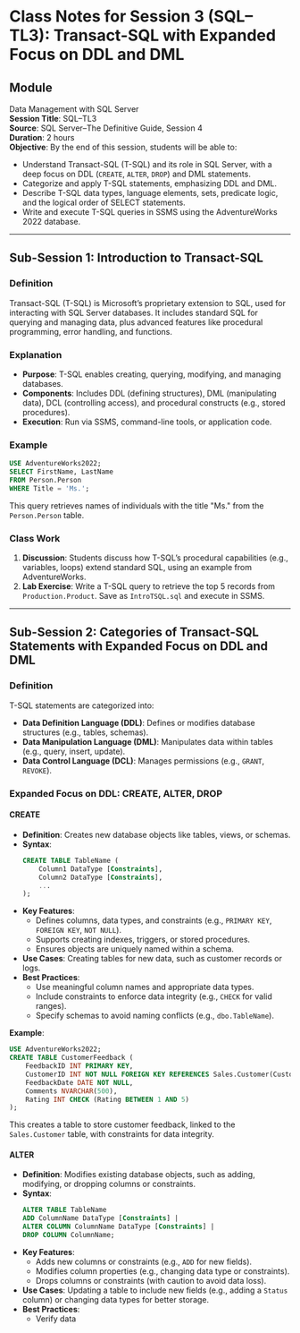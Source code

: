 # Class Notes for Session 3 (SQL–TL3): Transact-SQL with Expanded Focus on DDL and DML

## Module
Data Management with SQL Server  
**Session Title**: SQL–TL3  
**Source**: SQL Server–The Definitive Guide, Session 4  
**Duration**: 2 hours  
**Objective**: By the end of this session, students will be able to:
- Understand Transact-SQL (T-SQL) and its role in SQL Server, with a deep focus on DDL (`CREATE`, `ALTER`, `DROP`) and DML statements.
- Categorize and apply T-SQL statements, emphasizing DDL and DML.
- Describe T-SQL data types, language elements, sets, predicate logic, and the logical order of SELECT statements.
- Write and execute T-SQL queries in SSMS using the AdventureWorks 2022 database.

---

## Sub-Session 1: Introduction to Transact-SQL

### Definition
Transact-SQL (T-SQL) is Microsoft’s proprietary extension to SQL, used for interacting with SQL Server databases. It includes standard SQL for querying and managing data, plus advanced features like procedural programming, error handling, and functions.

### Explanation
- **Purpose**: T-SQL enables creating, querying, modifying, and managing databases.
- **Components**: Includes DDL (defining structures), DML (manipulating data), DCL (controlling access), and procedural constructs (e.g., stored procedures).
- **Execution**: Run via SSMS, command-line tools, or application code.

### Example
```sql
USE AdventureWorks2022;
SELECT FirstName, LastName
FROM Person.Person
WHERE Title = 'Ms.';
```
This query retrieves names of individuals with the title "Ms." from the `Person.Person` table.

### Class Work
1. **Discussion**: Students discuss how T-SQL’s procedural capabilities (e.g., variables, loops) extend standard SQL, using an example from AdventureWorks.
2. **Lab Exercise**: Write a T-SQL query to retrieve the top 5 records from `Production.Product`. Save as `IntroTSQL.sql` and execute in SSMS.

---

## Sub-Session 2: Categories of Transact-SQL Statements with Expanded Focus on DDL and DML

### Definition
T-SQL statements are categorized into:
- **Data Definition Language (DDL)**: Defines or modifies database structures (e.g., tables, schemas).
- **Data Manipulation Language (DML)**: Manipulates data within tables (e.g., query, insert, update).
- **Data Control Language (DCL)**: Manages permissions (e.g., `GRANT`, `REVOKE`).

### Expanded Focus on DDL: CREATE, ALTER, DROP

#### CREATE
- **Definition**: Creates new database objects like tables, views, or schemas.
- **Syntax**:
  ```sql
  CREATE TABLE TableName (
      Column1 DataType [Constraints],
      Column2 DataType [Constraints],
      ...
  );
  ```
- **Key Features**:
  - Defines columns, data types, and constraints (e.g., `PRIMARY KEY`, `FOREIGN KEY`, `NOT NULL`).
  - Supports creating indexes, triggers, or stored procedures.
  - Ensures objects are uniquely named within a schema.
- **Use Cases**: Creating tables for new data, such as customer records or logs.
- **Best Practices**:
  - Use meaningful column names and appropriate data types.
  - Include constraints to enforce data integrity (e.g., `CHECK` for valid ranges).
  - Specify schemas to avoid naming conflicts (e.g., `dbo.TableName`).

**Example**:
```sql
USE AdventureWorks2022;
CREATE TABLE CustomerFeedback (
    FeedbackID INT PRIMARY KEY,
    CustomerID INT NOT NULL FOREIGN KEY REFERENCES Sales.Customer(CustomerID),
    FeedbackDate DATE NOT NULL,
    Comments NVARCHAR(500),
    Rating INT CHECK (Rating BETWEEN 1 AND 5)
);
```
This creates a table to store customer feedback, linked to the `Sales.Customer` table, with constraints for data integrity.

#### ALTER
- **Definition**: Modifies existing database objects, such as adding, modifying, or dropping columns or constraints.
- **Syntax**:
  ```sql
  ALTER TABLE TableName
  ADD ColumnName DataType [Constraints] |
  ALTER COLUMN ColumnName DataType [Constraints] |
  DROP COLUMN ColumnName;
  ```
- **Key Features**:
  - Adds new columns or constraints (e.g., `ADD` for new fields).
  - Modifies column properties (e.g., changing data type or constraints).
  - Drops columns or constraints (with caution to avoid data loss).
- **Use Cases**: Updating a table to include new fields (e.g., adding a `Status` column) or changing data types for better storage.
- **Best Practices**:
  - Verify data